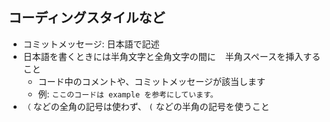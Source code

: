 ## コーディングスタイルなど

- コミットメッセージ: 日本語で記述
- 日本語を書くときには半角文字と全角文字の間に ` ` 半角スペースを挿入すること
    - コード中のコメントや、コミットメッセージが該当します
    - 例: `ここのコードは example を参考にしています。`
- `（` などの全角の記号は使わず、 `(` などの半角の記号を使うこと
